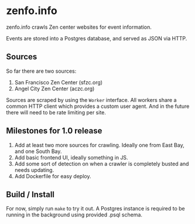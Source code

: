 # zenfo.info

zenfo.info crawls Zen center websites for event information.

Events are stored into a Postgres database, and served as JSON via HTTP.

## Sources

So far there are two sources:

1. San Francisco Zen Center (sfzc.org)
2. Angel City Zen Center (aczc.org)

Sources are scraped by using the `Worker` interface. All workers share a common HTTP client which provides a custom user agent. And in the future there will need to be rate limiting per site.

## Milestones for 1.0 release

1. Add at least two more sources for crawling. Ideally one from East Bay, and one South Bay.
2. Add basic frontend UI, ideally something in JS.
3. Add some sort of detection on when a crawler is completely busted and needs updating.
4. Add Dockerfile for easy deploy.

## Build / Install

For now, simply run `make` to try it out. A Postgres instance is required to be running in the background using provided .psql schema.
